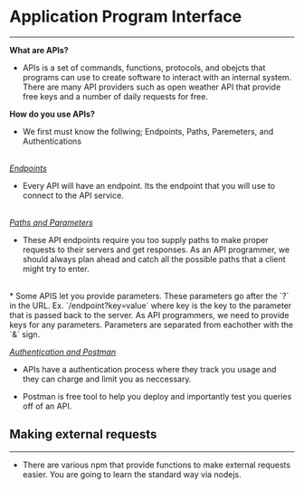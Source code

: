 # Application Program Interface
--- 

**What are APIs?**
* APIs is a set of commands, functions, protocols, and obejcts that programs can use to create software to interact with an internal system. There are many API providers such as open weather API that provide free keys and a number of daily requests for free. 


**How do you use APIs?**
* We first must know the follwing; Endpoints, Paths, Paremeters, and Authentications

<br>
<u><em> Endpoints</em></u> <br>

* Every API will have an endpoint. Its the endpoint that you will use to connect to the API service. 
<br>
<u><em> Paths and  Parameters </em></u> <br>

* These API endpoints require you too supply paths to make proper requests to their servers and get responses. As an API programmer, we should always plan ahead and catch all the possible paths that a client might try to enter.  
<br>
* Some APIS let you provide parameters. These parameters go after the `?` in the URL. Ex. `/endpoint?key=value` where key is the key to the parameter that is passed back to the server. As API programmers, we need to provide keys for any parameters. Parameters are separated from eachother with the `&` sign. 
<br>

<u><em>Authentication and Postman</em></u> <br>

* APIs have a authentication process where they track you usage and they can charge and limit you as neccessary. 

* Postman is free tool to help you deploy and importantly test you queries off of an API. 



## Making external requests 
---
* There are various npm that provide functions to make external requests easier. You are going to learn the standard way via nodejs.